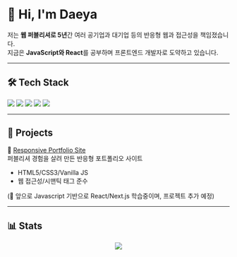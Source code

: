 # 👋 Hi, I'm Daeya  

저는 **웹 퍼블리셔로 5년**간 여러 공기업과 대기업 등의 반응형 웹과 접근성을 책임졌습니다.  
지금은 **JavaScript와 React**를 공부하며 프론트엔드 개발자로 도약하고 있습니다.  

---

## 🛠 Tech Stack
<p>
  <img src="https://img.shields.io/badge/html5-E34F26?style=for-the-badge&logo=html5&logoColor=white">
  <img src="https://img.shields.io/badge/css-1572B6?style=for-the-badge&logo=css3&logoColor=white">
  <img src="https://img.shields.io/badge/javascript-F7DF1E?style=for-the-badge&logo=javascript&logoColor=black">
  <img src="https://img.shields.io/badge/react-61DAFB?style=for-the-badge&logo=react&logoColor=black">
  <img src="https://img.shields.io/badge/next.js-black?style=for-the-badge&logo=next.js&logoColor=white">
</p>

---

## 📌 Projects
🔹 [Responsive Portfolio Site](http://daeya.kro.kr/)  
퍼블리셔 경험을 살려 만든 반응형 포트폴리오 사이트  
- HTML5/CSS3/Vanilla JS  
- 웹 접근성/시맨틱 태그 준수  

(🚧 앞으로 Javascript 기반으로 React/Next.js 학습중이며, 프로젝트 추가 예정)

---

## 📊 Stats
<p align="center">
  <img src="https://github-readme-stats.vercel.app/api?username=YourGithubID&show_icons=true&theme=tokyonight">
</p>
